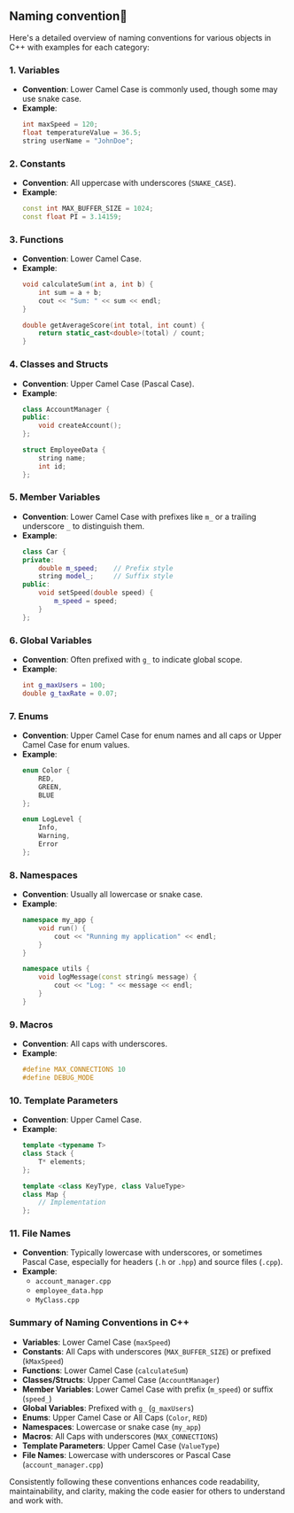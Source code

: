 ## Naming convention🐶
Here's a detailed overview of naming conventions for various objects in C++ with examples for each category:

### 1. **Variables**
   - **Convention**: Lower Camel Case is commonly used, though some may use snake case.
   - **Example**:
     ```cpp
     int maxSpeed = 120;
     float temperatureValue = 36.5;
     string userName = "JohnDoe";
     ```

### 2. **Constants**
   - **Convention**: All uppercase with underscores (`SNAKE_CASE`). 
   - **Example**:
     ```cpp
     const int MAX_BUFFER_SIZE = 1024;
     const float PI = 3.14159;
     ```

### 3. **Functions**
   - **Convention**: Lower Camel Case.
   - **Example**:
     ```cpp
     void calculateSum(int a, int b) {
         int sum = a + b;
         cout << "Sum: " << sum << endl;
     }

     double getAverageScore(int total, int count) {
         return static_cast<double>(total) / count;
     }
     ```

### 4. **Classes and Structs**
   - **Convention**: Upper Camel Case (Pascal Case).
   - **Example**:
     ```cpp
     class AccountManager {
     public:
         void createAccount();
     };

     struct EmployeeData {
         string name;
         int id;
     };
     ```

### 5. **Member Variables**
   - **Convention**: Lower Camel Case with prefixes like `m_` or a trailing underscore `_` to distinguish them.
   - **Example**:
     ```cpp
     class Car {
     private:
         double m_speed;    // Prefix style
         string model_;     // Suffix style
     public:
         void setSpeed(double speed) {
             m_speed = speed;
         }
     };
     ```

### 6. **Global Variables**
   - **Convention**: Often prefixed with `g_` to indicate global scope.
   - **Example**:
     ```cpp
     int g_maxUsers = 100;
     double g_taxRate = 0.07;
     ```

### 7. **Enums**
   - **Convention**: Upper Camel Case for enum names and all caps or Upper Camel Case for enum values.
   - **Example**:
     ```cpp
     enum Color {
         RED,
         GREEN,
         BLUE
     };

     enum LogLevel {
         Info,
         Warning,
         Error
     };
     ```

### 8. **Namespaces**
   - **Convention**: Usually all lowercase or snake case.
   - **Example**:
     ```cpp
     namespace my_app {
         void run() {
             cout << "Running my application" << endl;
         }
     }

     namespace utils {
         void logMessage(const string& message) {
             cout << "Log: " << message << endl;
         }
     }
     ```

### 9. **Macros**
   - **Convention**: All caps with underscores.
   - **Example**:
     ```cpp
     #define MAX_CONNECTIONS 10
     #define DEBUG_MODE
     ```

### 10. **Template Parameters**
   - **Convention**: Upper Camel Case.
   - **Example**:
     ```cpp
     template <typename T>
     class Stack {
         T* elements;
     };

     template <class KeyType, class ValueType>
     class Map {
         // Implementation
     };
     ```

### 11. **File Names**
   - **Convention**: Typically lowercase with underscores, or sometimes Pascal Case, especially for headers (`.h` or `.hpp`) and source files (`.cpp`).
   - **Example**:
     - `account_manager.cpp`
     - `employee_data.hpp`
     - `MyClass.cpp`

### **Summary of Naming Conventions in C++**
- **Variables**: Lower Camel Case (`maxSpeed`)
- **Constants**: All Caps with underscores (`MAX_BUFFER_SIZE`) or prefixed (`kMaxSpeed`)
- **Functions**: Lower Camel Case (`calculateSum`)
- **Classes/Structs**: Upper Camel Case (`AccountManager`)
- **Member Variables**: Lower Camel Case with prefix (`m_speed`) or suffix (`speed_`)
- **Global Variables**: Prefixed with `g_` (`g_maxUsers`)
- **Enums**: Upper Camel Case or All Caps (`Color`, `RED`)
- **Namespaces**: Lowercase or snake case (`my_app`)
- **Macros**: All Caps with underscores (`MAX_CONNECTIONS`)
- **Template Parameters**: Upper Camel Case (`ValueType`)
- **File Names**: Lowercase with underscores or Pascal Case (`account_manager.cpp`)

Consistently following these conventions enhances code readability, maintainability, and clarity, making the code easier for others to understand and work with.
